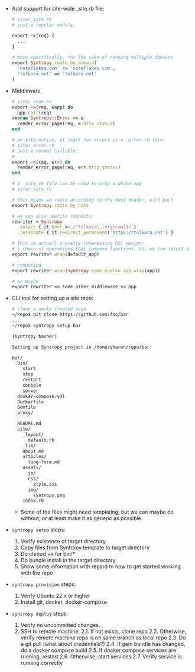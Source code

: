 - Add support for site-wide _site.rb file:

  ```Ruby
  # site/_site.rb
  # just a regular module

  export ->(req) {
    ...
  }

  # more specifically, for the sake of running multiple domains
  export Syntropy.route_by_domain(
    'noteflakes.com' => 'noteflakes.com',
    'tolkora.net' => 'tolkora.net'
  )
  ```

- Middleware

  ```Ruby
  # site/_hook.rb
  export ->(req, &app) do
    app.call(req)
  rescue Syntropy::Error => e
    render_error_page(req, e.http_status)
  end

  # an alternative, at least for errors is a _error.rb file:
  # site/_error.rb
  # Just a normal callable:
  #
  export ->(req, err) do
    render_error_page(req, err.http_status)
  end

  # a _site.rb file can be used to wrap a whole app
  # site/_site.rb

  # this means we route according to the host header, with each
  export Syntropy.route_by_host

  # we can also rewrite requests:
  rewriter = Syntropy
    .select { it.host =~ /^tolkora\.(org|com)$/ }
    .terminate { it.redirect_permanent('https://tolkora.net') }

  # This is actuall a pretty interesting DSL design:
  # a chain of operations that compose functions. So, we can select a
  export rewriter.wrap(default_app)

  # composing
  export rewriter.wrap(Syntropy.some_custom_app.wrap(app))

  # or maybe
  export rewriter << some_other_middleware << app
  ```




- CLI tool for setting up a site repo:

  ```bash
  # clone a newly created repo
  ~/repo$ git clone https://github.com/foo/bar
  ...
  ~/repo$ syntropy setup bar

  (syntropy banner)

  Setting up Syntropy project in /home/sharon/repo/bar:

  bar/
    bin/
      start
      stop
      restart
      console
      server
    docker-compose.yml
    Dockerfile
    Gemfile
    proxy/

    README.md
    site/
      _layout/
        default.rb
      _lib/
      about.md
      articles/
        long-form.md
      assets/
        js/
        css/
          style.css
        img/
          syntropy.png
      index.rb
  ```

  - Some of the files might need templating, but we can maybe do without, or at
  least make it as generic as possible.

- `syntropy setup` steps:

  1. Verify existence of target directory
  2. Copy files from Syntropy template to target directory
  3. Do chmod +x for bin/*
  4. Do bundle install in the target directory
  5. Show some information with regard to how to get started working with the
     repo

- `syntropy provision` steps:

  1. Verify Ubuntu 22.x or higher
  2. Install git, docker, docker-compose

- `syntropy deploy` steps:

  1. Verify no uncommitted changes.
  2. SSH to remote machine.
    2.1. If not exists, clone repo
    2.2. Otherwise, verify remote machine repo is on same branch as local repo
    2.3. Do a git pull (what about credentials?)
    2.4. If gem bundle has changed, do a docker compose build
    2.5. If docker compose services are running, restart
    2.6. Otherwise, start services
    2.7. Verify service is running correctly
